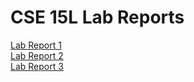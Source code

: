 # CSE 15L Lab Reports

[Lab Report 1](lab-report-1-week-2.html)  
[Lab Report 2](lab-report-2-week-4.html)  
[Lab Report 3](lab-report-3-week-6.html)
